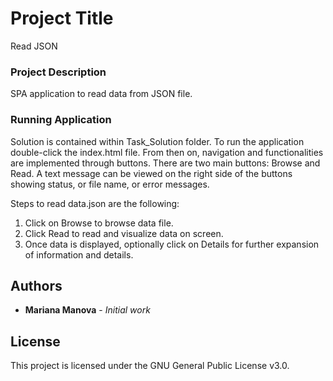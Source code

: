 # Project Title

Read JSON

### Project Description

SPA application to read data from JSON file.

### Running Application

Solution is contained within Task_Solution folder. To run the application double-click the index.html file. From then on, navigation and functionalities are implemented through buttons. There are two main buttons: Browse and Read. A text message can be viewed on the right side of the buttons showing status, or file name, or error messages.

Steps to read data.json are the following:
1. Click on Browse to browse data file.
2. Click Read to read and visualize data on screen.
3. Once data is displayed, optionally click on Details for further expansion of information and details.

## Authors

* **Mariana Manova** - *Initial work*

## License

This project is licensed under the GNU General Public License v3.0.
